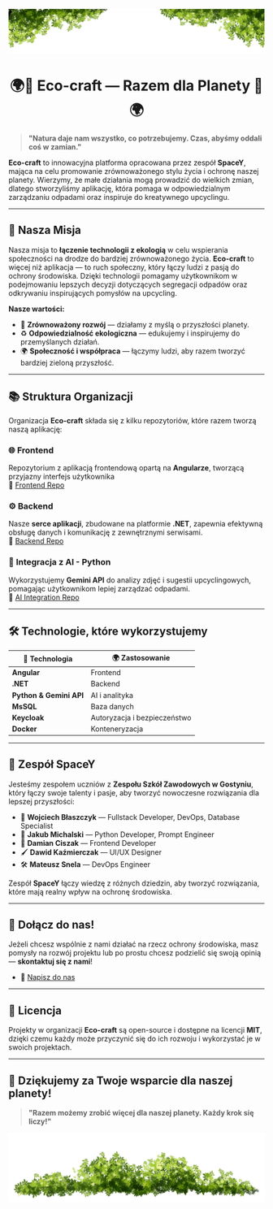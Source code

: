 <p align="center">
  <img src="leaves_header.png" alt="Eco-craft header">
</p>

<h1 align="center">🌍🌿 Eco-craft — Razem dla Planety 🌿🌍</h1>

> **"Natura daje nam wszystko, co potrzebujemy. Czas, abyśmy oddali coś w zamian."**

**Eco-craft** to innowacyjna platforma opracowana przez zespół **SpaceY**, mająca na celu promowanie zrównoważonego stylu życia i ochronę naszej planety. Wierzymy, że małe działania mogą prowadzić do wielkich zmian, dlatego stworzyliśmy aplikację, która pomaga w odpowiedzialnym zarządzaniu odpadami oraz inspiruje do kreatywnego upcyclingu.

---

## 🌱 Nasza Misja

Nasza misja to **łączenie technologii z ekologią** w celu wspierania społeczności na drodze do bardziej zrównoważonego życia. **Eco-craft** to więcej niż aplikacja — to ruch społeczny, który łączy ludzi z pasją do ochrony środowiska. Dzięki technologii pomagamy użytkownikom w podejmowaniu lepszych decyzji dotyczących segregacji odpadów oraz odkrywaniu inspirujących pomysłów na upcycling.

**Nasze wartości:**
- 🌿 **Zrównoważony rozwój** — działamy z myślą o przyszłości planety.
- ♻️ **Odpowiedzialność ekologiczna** — edukujemy i inspirujemy do przemyślanych działań.
- 🌍 **Społeczność i współpraca** — łączymy ludzi, aby razem tworzyć bardziej zieloną przyszłość.

---
## 📚 Struktura Organizacji

Organizacja **Eco-craft** składa się z kilku repozytoriów, które razem tworzą naszą aplikację:

### 🌐 **Frontend**
Repozytorium z aplikacją frontendową opartą na **Angularze**, tworzącą przyjazny interfejs użytkownika  
🔗 [Frontend Repo](https://github.com/Eco-craft/frontend)

### ⚙️ **Backend**
Nasze **serce aplikacji**, zbudowane na platformie **.NET**, zapewnia efektywną obsługę danych i komunikację z zewnętrznymi serwisami.  
🔗 [Backend Repo](https://github.com/Eco-craft/backend)

### 🧠 **Integracja z AI - Python**
Wykorzystujemy **Gemini API** do analizy zdjęć i sugestii upcyclingowych, pomagając użytkownikom lepiej zarządzać odpadami.  
🔗 [AI Integration Repo](https://github.com/Eco-craft/ai-integration)

---

## 🛠️ Technologie, które wykorzystujemy

| 🌿 Technologia          | 🌍 Zastosowanie           |
|-------------------------|---------------------------|
| **Angular**            | Frontend                  |
| **.NET**               | Backend                   |
| **Python & Gemini API**| AI i analityka            |
| **MsSQL**              | Baza danych               |
| **Keycloak**           | Autoryzacja i bezpieczeństwo |
| **Docker**             | Konteneryzacja            |

---

## 👥 Zespół SpaceY

Jesteśmy zespołem uczniów z **Zespołu Szkół Zawodowych w Gostyniu**, który łączy swoje talenty i pasje, aby tworzyć nowoczesne rozwiązania dla lepszej przyszłości:

- 🌟 **Wojciech Błaszczyk** — Fullstack Developer, DevOps, Database Specialist
- 🧠 **Jakub Michalski** — Python Developer, Prompt Engineer
- 🎨 **Damian Ciszak** — Frontend Developer
- 🖌️ **Dawid Kaźmierczak** — UI/UX Designer
- 🛠️ **Mateusz Snela** — DevOps Engineer

Zespół **SpaceY** łączy wiedzę z różnych dziedzin, aby tworzyć rozwiązania, które mają realny wpływ na ochronę środowiska.

---

## 🌟 Dołącz do nas!

Jeżeli chcesz wspólnie z nami działać na rzecz ochrony środowiska, masz pomysły na rozwój projektu lub po prostu chcesz podzielić się swoją opinią — **skontaktuj się z nami**!

- 📧 [Napisz do nas](mailto:kontakt@spacey.org)

---

## 📄 Licencja

Projekty w organizacji **Eco-craft** są open-source i dostępne na licencji **MIT**, dzięki czemu każdy może przyczynić się do ich rozwoju i wykorzystać je w swoich projektach.

---

## 🌳 Dziękujemy za Twoje wsparcie dla naszej planety!
> **"Razem możemy zrobić więcej dla naszej planety. Każdy krok się liczy!"**

![Eco-craft Footer](leaves_footer.png)
